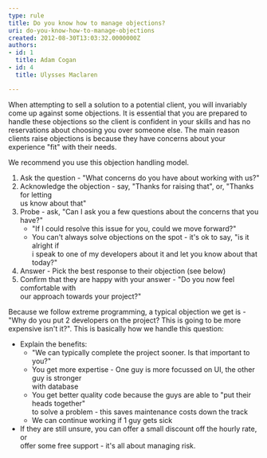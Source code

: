 ```yaml
---
type: rule
title: Do you know how to manage objections?
uri: do-you-know-how-to-manage-objections
created: 2012-08-30T13:03:32.0000000Z
authors:
- id: 1
  title: Adam Cogan
- id: 4
  title: Ulysses Maclaren

---
```


 
When attempting to sell a solution to a potential client, you will invariably come                     up against some objections. It is essential that you are prepared to handle these                     objections so the client is confident in your skills and has no reservations about                     choosing you over someone else. The main reason clients raise objections is because                     they have concerns about your experience "fit" with their needs.
 
We recommend you use this objection handling model.

1. Ask the question - "What concerns do you have about working with us?"
2. Acknowledge the objection - say, "Thanks for raising that", or, "Thanks for letting<br>                        us know about that"
3. Probe - ask, "Can I ask you a few questions about the concerns that you have?"
    - "If I could resolve this issue for you, could we move forward?"
    - You can't always solve objections on the spot - it's ok to say, "is it alright if<br>                            i speak to one of my developers about it and let you know about that today?"
4. Answer - Pick the best response to their objection (see below)
5. Confirm that they are happy with your answer - "Do you now feel comfortable with<br>                        our approach towards your project?"


Because we follow extreme programming, a typical objection we get is - "Why do you                     put 2 developers on the project? This is going to be more expensive isn't it?".                     This is basically how we handle this question:

- Explain the benefits:
    - "We can typically complete the project sooner. Is that important to you?"
    - You get more expertise - One guy is more focussed on UI, the other guy is stronger<br>                            with database
    - You get better quality code because the guys are able to "put their heads together"<br>                            to solve a problem - this saves maintenance costs down the track
    - We can continue working if 1 guy gets sick
- If they are still unsure, you can offer a small discount off the hourly rate, or<br>                        offer some free support - it's all about managing risk.


